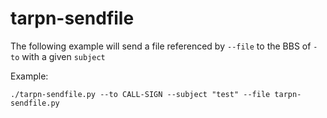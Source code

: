 # tarpn-sendfile

The following example will send a file referenced by `--file` to the BBS of `-to` with a given `subject`

Example:

```shell
./tarpn-sendfile.py --to CALL-SIGN --subject "test" --file tarpn-sendfile.py
```

